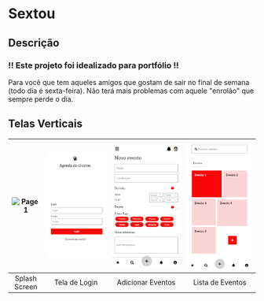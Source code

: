 # Sextou 
## Descrição
### !! Este projeto foi idealizado para portfólio !!
Para você que tem aqueles amigos que gostam de sair no final de semana (todo dia é sexta-feira). Não terá mais problemas com aquele "enrolão" que sempre perde o dia.

## Telas Verticais
| ![Page1](Resources/Images/splash.png)  | ![Page2](Resources/Images/login.png) | ![Page3](Resources/Images/NewEvent.png) | ![Page4](Resources/Images/EventLists.png) |
|:---:|:---:|:---:|:---:|
| Splash Screen | Tela de Login | Adicionar Eventos  | Lista de Eventos |

